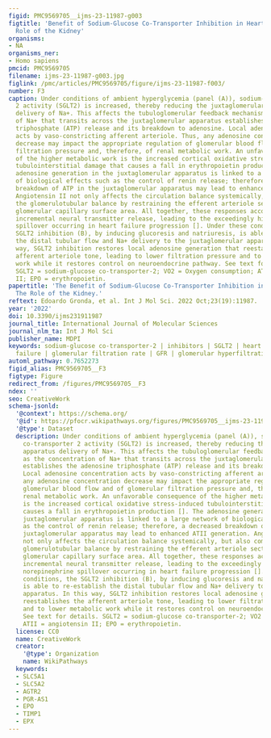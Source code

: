 ```yaml
---
figid: PMC9569705__ijms-23-11987-g003
figtitle: 'Benefit of Sodium-Glucose Co-Transporter Inhibition in Heart Failure: The
  Role of the Kidney'
organisms:
- NA
organisms_ner:
- Homo sapiens
pmcid: PMC9569705
filename: ijms-23-11987-g003.jpg
figlink: /pmc/articles/PMC9569705/figure/ijms-23-11987-f003/
number: F3
caption: Under conditions of ambient hyperglycemia (panel (A)), sodium-glucose co-transporter
  2 activity (SGLT2) is increased, thereby reducing the juxtaglomerular apparatus
  delivery of Na+. This affects the tubuloglomerular feedback mechanisms, as the concentration
  of Na+ that transits across the juxtaglomerular apparatus establishes the adenosine
  triphosphate (ATP) release and its breakdown to adenosine. Local adenosine concentration
  acts by vaso-constricting afferent arteriole. Thus, any adenosine concentration
  decrease may impact the appropriate regulation of glomerular blood flow and of glomerular
  filtration pressure and, therefore, of renal metabolic work. An unfavorable consequence
  of the higher metabolic work is the increased cortical oxidative stress-induced
  tubulointerstitial damage that causes a fall in erythropoietin production []. The
  adenosine generation in the juxtaglomerular apparatus is linked to a large network
  of biological effects such as the control of renin release; therefore, a decreased
  breakdown of ATP in the juxtaglomerular apparatus may lead to enhanced ATII generation.
  Angiotensin II not only affects the circulation balance systemically, but also compromises
  the glomerulotubular balance by restraining the efferent arteriole section and the
  glomerular capillary surface area. All together, these responses account for the
  incremental neural transmitter release, leading to the exceedingly high renal norepinephrine
  spillover occurring in heart failure progression []. Under these conditions, the
  SGLT2 inhibition (B), by inducing glucoresis and natriuresis, is able to re-establish
  the distal tubular flow and Na+ delivery to the juxtaglomerular apparatus. In this
  way, SGLT2 inhibition restores local adenosine generation that reestablishes the
  afferent arteriole tone, leading to lower filtration pressure and to lower metabolic
  work while it restores control on neuroendocrine pathway. See text for details.
  SGLT2 = sodium-glucose co-transporter-2; VO2 = Oxygen consumption; ATII = angiotensin
  II; EPO = erythropoietin.
papertitle: 'The Benefit of Sodium-Glucose Co-Transporter Inhibition in Heart Failure:
  The Role of the Kidney.'
reftext: Edoardo Gronda, et al. Int J Mol Sci. 2022 Oct;23(19):11987.
year: '2022'
doi: 10.3390/ijms231911987
journal_title: International Journal of Molecular Sciences
journal_nlm_ta: Int J Mol Sci
publisher_name: MDPI
keywords: sodium-glucose co-transporter-2 | inhibitors | SGLT2 | heart failure | renal
  failure | glomerular filtration rate | GFR | glomerular hyperfiltration | diabetes
automl_pathway: 0.7652273
figid_alias: PMC9569705__F3
figtype: Figure
redirect_from: /figures/PMC9569705__F3
ndex: ''
seo: CreativeWork
schema-jsonld:
  '@context': https://schema.org/
  '@id': https://pfocr.wikipathways.org/figures/PMC9569705__ijms-23-11987-g003.html
  '@type': Dataset
  description: Under conditions of ambient hyperglycemia (panel (A)), sodium-glucose
    co-transporter 2 activity (SGLT2) is increased, thereby reducing the juxtaglomerular
    apparatus delivery of Na+. This affects the tubuloglomerular feedback mechanisms,
    as the concentration of Na+ that transits across the juxtaglomerular apparatus
    establishes the adenosine triphosphate (ATP) release and its breakdown to adenosine.
    Local adenosine concentration acts by vaso-constricting afferent arteriole. Thus,
    any adenosine concentration decrease may impact the appropriate regulation of
    glomerular blood flow and of glomerular filtration pressure and, therefore, of
    renal metabolic work. An unfavorable consequence of the higher metabolic work
    is the increased cortical oxidative stress-induced tubulointerstitial damage that
    causes a fall in erythropoietin production []. The adenosine generation in the
    juxtaglomerular apparatus is linked to a large network of biological effects such
    as the control of renin release; therefore, a decreased breakdown of ATP in the
    juxtaglomerular apparatus may lead to enhanced ATII generation. Angiotensin II
    not only affects the circulation balance systemically, but also compromises the
    glomerulotubular balance by restraining the efferent arteriole section and the
    glomerular capillary surface area. All together, these responses account for the
    incremental neural transmitter release, leading to the exceedingly high renal
    norepinephrine spillover occurring in heart failure progression []. Under these
    conditions, the SGLT2 inhibition (B), by inducing glucoresis and natriuresis,
    is able to re-establish the distal tubular flow and Na+ delivery to the juxtaglomerular
    apparatus. In this way, SGLT2 inhibition restores local adenosine generation that
    reestablishes the afferent arteriole tone, leading to lower filtration pressure
    and to lower metabolic work while it restores control on neuroendocrine pathway.
    See text for details. SGLT2 = sodium-glucose co-transporter-2; VO2 = Oxygen consumption;
    ATII = angiotensin II; EPO = erythropoietin.
  license: CC0
  name: CreativeWork
  creator:
    '@type': Organization
    name: WikiPathways
  keywords:
  - SLC5A1
  - SLC5A2
  - AGTR2
  - PGR-AS1
  - EPO
  - TIMP1
  - EPX
---
```

